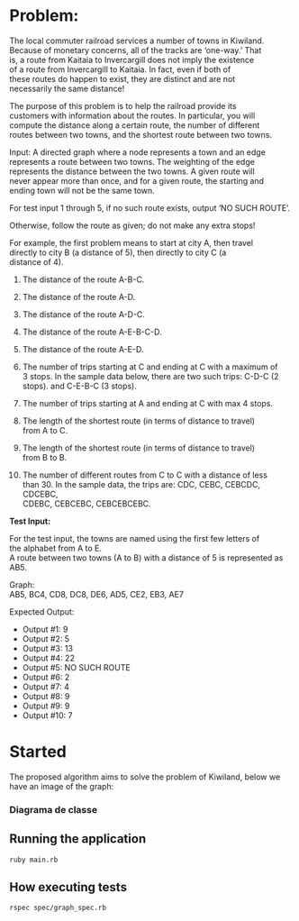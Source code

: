 

# Problem:

The local commuter railroad services a number of towns in Kiwiland.  
Because of monetary concerns, all of the tracks are ‘one-way.’ That  
is, a route from Kaitaia to Invercargill does not imply the existence  
of a route from Invercargill to Kaitaia. In fact, even if both of  
these routes do happen to exist, they are distinct and are not  
necessarily the same distance!  
  
The purpose of this problem is to help the railroad provide its  
customers with information about the routes. In particular, you will  
compute the distance along a certain route, the number of different  
routes between two towns, and the shortest route between two towns.  
  
Input: A directed graph where a node represents a town and an edge  
represents a route between two towns. The weighting of the edge  
represents the distance between the two towns. A given route will  
never appear more than once, and for a given route, the starting and  
ending town will not be the same town.  
  
For test input 1 through 5, if no such route exists, output ‘NO SUCH ROUTE’.  
  
Otherwise, follow the route as given; do not make any extra stops!  
  
For example, the first problem means to start at city A, then travel  
directly to city B (a distance of 5), then directly to city C (a  
distance of 4).  
  
1. The distance of the route A-B-C.  
  
2. The distance of the route A-D.  
  
3. The distance of the route A-D-C.  
  
4. The distance of the route A-E-B-C-D.  
  
5. The distance of the route A-E-D.  
  
6. The number of trips starting at C and ending at C with a maximum of  
3 stops. In the sample data below, there are two such trips: C-D-C (2  
stops). and C-E-B-C (3 stops).  
  
7. The number of trips starting at A and ending at C with max 4 stops.  
  
8. The length of the shortest route (in terms of distance to travel)  
from A to C.  
  
9. The length of the shortest route (in terms of distance to travel)  
from B to B.  
  
10. The number of different routes from C to C with a distance of less  
than 30. In the sample data, the trips are: CDC, CEBC, CEBCDC, CDCEBC,  
CDEBC, CEBCEBC, CEBCEBCEBC.  




  
**Test Input:**  
  
For the test input, the towns are named using the first few letters of  
the alphabet from A to E.  
A route between two towns (A to B) with a distance of 5 is represented as AB5.  
  
Graph:  
AB5, BC4, CD8, DC8, DE6, AD5, CE2, EB3, AE7  
  
Expected Output:  
* Output #1: 9  
* Output #2: 5  
* Output #3: 13  
* Output #4: 22  
* Output #5: NO SUCH ROUTE  
* Output #6: 2  
* Output #7: 4  
* Output #8: 9  
* Output #9: 9  
* Output #10: 7  
  
# Started
The proposed algorithm aims to solve the problem of Kiwiland, below we have an image of the graph:


### Diagrama de classe


## Running the application
```
ruby main.rb
```

## How executing tests

```
rspec spec/graph_spec.rb
```
